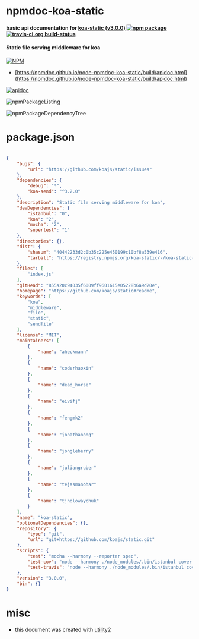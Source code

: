 # npmdoc-koa-static

#### basic api documentation for  [koa-static (v3.0.0)](https://github.com/koajs/static#readme)  [![npm package](https://img.shields.io/npm/v/npmdoc-koa-static.svg?style=flat-square)](https://www.npmjs.org/package/npmdoc-koa-static) [![travis-ci.org build-status](https://api.travis-ci.org/npmdoc/node-npmdoc-koa-static.svg)](https://travis-ci.org/npmdoc/node-npmdoc-koa-static)

#### Static file serving middleware for koa

[![NPM](https://nodei.co/npm/koa-static.png?downloads=true&downloadRank=true&stars=true)](https://www.npmjs.com/package/koa-static)

- [https://npmdoc.github.io/node-npmdoc-koa-static/build/apidoc.html](https://npmdoc.github.io/node-npmdoc-koa-static/build/apidoc.html)

[![apidoc](https://npmdoc.github.io/node-npmdoc-koa-static/build/screenCapture.buildCi.browser.%252Ftmp%252Fbuild%252Fapidoc.html.png)](https://npmdoc.github.io/node-npmdoc-koa-static/build/apidoc.html)

![npmPackageListing](https://npmdoc.github.io/node-npmdoc-koa-static/build/screenCapture.npmPackageListing.svg)

![npmPackageDependencyTree](https://npmdoc.github.io/node-npmdoc-koa-static/build/screenCapture.npmPackageDependencyTree.svg)



# package.json

```json

{
    "bugs": {
        "url": "https://github.com/koajs/static/issues"
    },
    "dependencies": {
        "debug": "*",
        "koa-send": "^3.2.0"
    },
    "description": "Static file serving middleware for koa",
    "devDependencies": {
        "istanbul": "0",
        "koa": "2",
        "mocha": "2",
        "supertest": "1"
    },
    "directories": {},
    "dist": {
        "shasum": "40442233d2c0b35c225e450199c10bf8a539e416",
        "tarball": "https://registry.npmjs.org/koa-static/-/koa-static-3.0.0.tgz"
    },
    "files": [
        "index.js"
    ],
    "gitHead": "855a20c94035f6009ff9601615e05228b6a9d20e",
    "homepage": "https://github.com/koajs/static#readme",
    "keywords": [
        "koa",
        "middleware",
        "file",
        "static",
        "sendfile"
    ],
    "license": "MIT",
    "maintainers": [
        {
            "name": "aheckmann"
        },
        {
            "name": "coderhaoxin"
        },
        {
            "name": "dead_horse"
        },
        {
            "name": "eivifj"
        },
        {
            "name": "fengmk2"
        },
        {
            "name": "jonathanong"
        },
        {
            "name": "jongleberry"
        },
        {
            "name": "juliangruber"
        },
        {
            "name": "tejasmanohar"
        },
        {
            "name": "tjholowaychuk"
        }
    ],
    "name": "koa-static",
    "optionalDependencies": {},
    "repository": {
        "type": "git",
        "url": "git+https://github.com/koajs/static.git"
    },
    "scripts": {
        "test": "mocha --harmony --reporter spec",
        "test-cov": "node --harmony ./node_modules/.bin/istanbul cover ./node_modules/.bin/_mocha",
        "test-travis": "node --harmony ./node_modules/.bin/istanbul cover ./node_modules/.bin/_mocha --report lcovonly"
    },
    "version": "3.0.0",
    "bin": {}
}
```



# misc
- this document was created with [utility2](https://github.com/kaizhu256/node-utility2)
